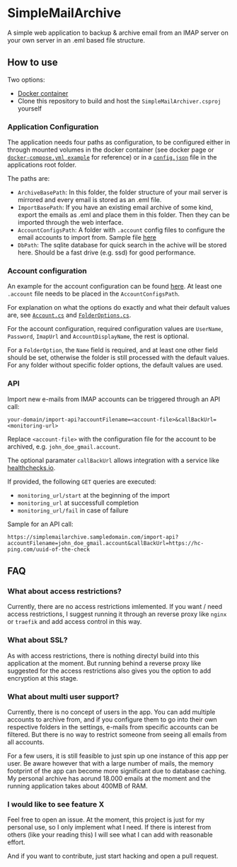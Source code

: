 # SimpleMailArchive

A simple web application to backup & archive email from an IMAP server on your own server in an .eml based file structure.

## How to use
Two options:
- [Docker container](https://hub.docker.com/r/axmeyer/simplemailarchive)
- Clone this repository to build and host the `SimpleMailArchiver.csproj` yourself

### Application Configuration
The application needs four paths as configuration, to be configured either in through mounted volumes in the docker container (see docker page or [`docker-compose.yml example`](example_docker-compose.yml) for reference) or in a [`config.json`](SimpleMailArchiver/SimpleMailArchiver/config.json_sample) file in the applications root folder.

The paths are:
- `ArchiveBasePath`: In this folder, the folder structure of your mail server is mirrored and every email is stored as an .eml file. 
- `ImportBasePath`: If you have an existing email archive of some kind, export the emails as .eml and place them in this folder. Then they can be imported through the web interface.
- `AccountConfigsPath`: A folder with `.account` config files to configure the email accounts to import from. Sample file [here](SimpleMailArchiver/SimpleMailArchiver/accounts/JohnDoe_gmail.account_sample)
- `DbPath`: The sqlite database for quick search in the achive will be stored here. Should be a fast drive (e.g. ssd) for good performance.

### Account configuration
An example for the account configuration can be found [here](SimpleMailArchiver/SimpleMailArchiver/accounts/JohnDoe_gmail.account_sample). At least one `.account` file needs to be placed in the `AccountConfigsPath`.

For explanation on what the options do exactly and what their default values are, see [`Account.cs`](SimpleMailArchiver/SimpleMailArchiver/Data/Account.cs) and [`FolderOptions.cs`](SimpleMailArchiver/SimpleMailArchiver/Data/FolderOptions.cs).

For the account configuration, required configuration values are `UserName`, `Password`, `ImapUrl` and `AccountDisplayName`, the rest is optional.

For a `FolderOption`, the `Name` field is required, and at least one other field should be set, otherwise the folder is still processed with the default values. For any folder without specific folder options, the default values are used.

### API
Import new e-mails from IMAP accounts can be triggered through an API call:

```your-domain/import-api?accountFilename=<account-file>&callBackUrl=<monitoring-url>```

Replace `<account-file>` with the configuration file for the account to be archived, e.g. `john_doe_gmail.account`.

The optional paramater `callBackUrl` allows integration with a service like [healthchecks.io](https://healthchecks.io).

If provided, the following `GET` queries are executed:
- `monitoring_url/start` at the beginning of the import
- `monitoring_url` at successfull completion
- `monitoring_url/fail` in case of failure

Sample for an API call:

```https://simplemailarchive.sampledomain.com/import-api?accountFilename=john_doe_gmail.account&callBackUrl=https://hc-ping.com/uuid-of-the-check```

## FAQ
### What about access restrictions?
Currently, there are no access restrictions imlemented. If you want / need access restrictions, I suggest running it through an reverse proxy like `nginx`
or `traefik` and add access control in this way.

### What about SSL?
As with access restrictions, there is nothing directyl build into this application at the moment. But running behind a reverse proxy like suggested for the access restrictions also gives you the option to add encryption at this stage.

### What about multi user support?
Currently, there is no concept of users in the app. You can add multiple accounts to archive from, and if you configure them to go into their own respective folders in the settings, e-mails from specific accounts can be filtered. But there is no way to restrict someone from seeing all emails from all accounts.

For a few users, it is still feasible to just spin up one instance of this app per user. Be aware however that with a large number of mails, the memory footprint of the app can become more significant due to database caching. My personal archive has aorund 18.000 emails at the moment and the running application takes about 400MB of RAM.

### I would like to see feature X
Feel free to open an issue. At the moment, this project is just for my personal use, so I only implement what I need. If there is interest from others (like your reading this) I will see what I can add with reasonable effort.

And if you want to contribute, just start hacking and open a pull request.

